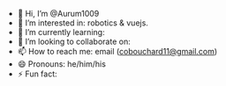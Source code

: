 - 👋 Hi, I’m @Aurum1009
- 👀 I’m interested in: robotics & vuejs.
- 🌱 I’m currently learning:
- 💞️ I’m looking to collaborate on:
- 📫 How to reach me: email (cobouchard11@gmail.com)
- 😄 Pronouns: he/him/his
- ⚡ Fun fact: 

<!---
Aurum1009/Aurum1009 is a ✨ special ✨ repository because its `README.md` (this file) appears on your GitHub profile.
You can click the Preview link to take a look at your changes.
--->
